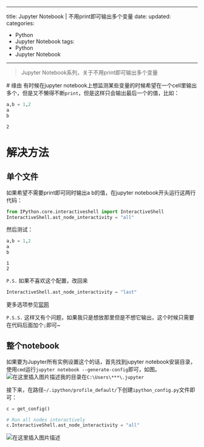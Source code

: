 
---
 title: Jupyter Notebook | 不用print即可输出多个变量
 date: 
 updated: 
 categories:
 - Python
 - Jupyter Notebook
 tags:
 - Python
 - Jupyter Notebook
---
>Jupyter Notebook系列，关于不用print即可输出多个变量
<!--less-->
﻿# 缘由
有时候在jupyter notebook上想监测某些变量的时候希望在一个cell里输出多个，但是又不懒得不断`print`，但是这样只会输出最后一个的值，比如：

```python
a,b = 1,2
a
b
```
	2

# 解决方法
## 单个文件
如果希望不需要print即可同时输出a b的值，在jupyter notebook开头运行这两行代码：

```python
from IPython.core.interactiveshell import InteractiveShell
InteractiveShell.ast_node_interactivity = "all"
```
然后测试：
```python
a,b = 1,2
a
b
```
	1
	2

`P.S.` 如果不喜欢这个配置，改回来

```python
InteractiveShell.ast_node_interactivity = "last"
```
更多选项参见[官网](https://ipython.readthedocs.io/en/stable/config/options/terminal.html#configtrait-InteractiveShell.ast_node_interactivity)

`P.S.S.` 这样又有个问题，如果我只是想放那里但是不想它输出，这个时候只需要在代码后面加个`;`即可~


## 整个notebook
如果要为Jupyter所有实例设置这个的话，首先找到jupyter notebook安装目录，使用`cmd`运行`jupyter notebook --generate-config`即可，如图。
![在这里插入图片描述](https://img-blog.csdnimg.cn/20210121211729396.png#pic_center)我的目录在`C:\Users\***\.jupyter`



接下来，在路径`~/.ipython/profile_default/`下创建`ipython_config.py`文件即可：

```python
c = get_config()

# Run all nodes interactively
c.InteractiveShell.ast_node_interactivity = "all"
```
![在这里插入图片描述](https://img-blog.csdnimg.cn/20210330203600981.png#pic_center)
